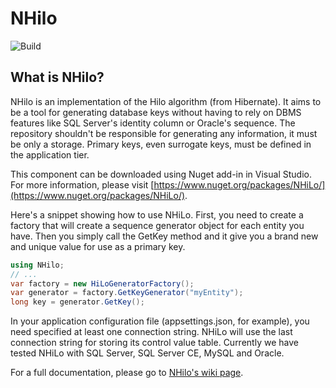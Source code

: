 # NHilo

![Build](https://github.com/fabiogouw/NHilo/workflows/Build/badge.svg)

## What is NHilo?

NHilo is an implementation of the Hilo algorithm (from Hibernate). It aims to be a tool for generating database keys without having to rely on DBMS features like SQL Server's identity column or Oracle's sequence. The repository shouldn't be responsible for generating any information, it must be only a storage. Primary keys, even surrogate keys, must be defined in the application tier.

This component can be downloaded using Nuget add-in in Visual Studio. For more information, please visit [https://www.nuget.org/packages/NHiLo/](https://www.nuget.org/packages/NHiLo/).

Here's a snippet showing how to use NHiLo. First, you need to create a factory that will create a sequence generator object for each entity you have. Then you simply call the GetKey method and it give you a brand new and unique value for use as a primary key.

```csharp
using NHilo;
// ...
var factory = new HiLoGeneratorFactory();
var generator = factory.GetKeyGenerator("myEntity");
long key = generator.GetKey();
```

In your application configuration file (appsettings.json, for example), you need specified at least one connection string. NHiLo will use the last connection string for storing its control value table. Currently we have tested NHiLo with SQL Server, SQL Server CE, MySQL and Oracle.

For a full documentation, please go to [NHilo's wiki page](https://github.com/fabiogouw/NHilo/wiki).